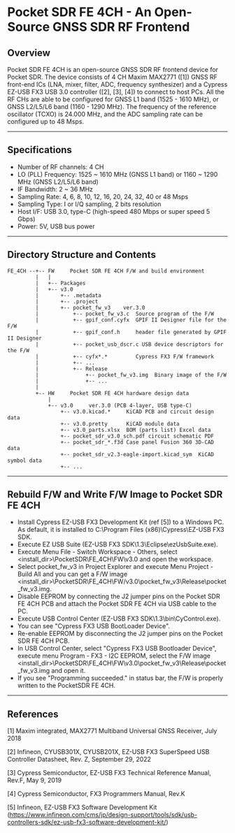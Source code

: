 # **Pocket SDR FE 4CH - An Open-Source GNSS SDR RF Frontend**

## **Overview**

Pocket SDR FE 4CH is an open-source GNSS SDR RF frontend device for Pocket SDR.
The device consists of 4 CH Maxim MAX2771 ([1]) GNSS RF front-end ICs (LNA, mixer,
filter, ADC, frequency synthesizer) and a Cypress EZ-USB FX3 USB 3.0 controller
([2], [3], [4]) to connect to host PCs. All the RF CHs are able to be configured for
GNSS L1 band (1525 - 1610 MHz), or GNSS L2/L5/L6 band (1160 - 1290 MHz).
The frequency of the reference oscillator (TCXO) is 24.000 MHz, and the ADC
sampling rate can be configured up to 48 Msps.

--------------------------------------------------------------------------------

## **Specifications**

* Number of RF channels: 4 CH
* LO (PLL) Frequency: 1525 ~ 1610 MHz (GNSS L1 band) or
                      1160 ~ 1290 MHz (GNSS L2/L5/L6 band)
* IF Bandwidth: 2 ~ 36 MHz
* Sampling Rate: 4, 6, 8, 10, 12, 16, 20, 24, 32, 40 or 48 Msps
* Sampling Type: I or I/Q sampling, 2 bits resolution
* Host I/F: USB 3.0, type-C (high-speed 480 Mbps or super speed 5 Gbps)
* Power: 5V, USB bus power

--------------------------------------------------------------------------------

## **Directory Structure and Contents**
```
FE_4CH --+-- FW     Pocket SDR FE 4CH F/W and build environment
         |   |
         |   +-- Packages
         |   +-- v3.0
         |       +-- .metadata
         |       +-- .project
         |       +-- pocket_fw_v3    ver.3.0
         |           +-- pocket_fw_v3.c  Source program of the F/W
         |           +-- gpif_conf.cyfx  GPIF II Designer file for the F/W
         |           +-- gpif_conf.h     header file generated by GPIF II Designer
         |           +-- pocket_usb_dscr.c USB device descriptors for the F/W
         |           +-- cyfx*.*         Cypress FX3 F/W framework
         |           +-- ...              
         |           +-- Release
         |               +-- pocket_fw_v3.img  Binary image of the F/W
         |               +-- ...
         |
         +-- HW     Pocket SDR FE 4CH hardware design data
             |
             +-- v3.0     ver.3.0 (PCB 4-layer, USB type-C)
                 +-- v3.0.kicad.*     KiCAD PCB and circuit design data
                 +-- v3.0.pretty      KiCAD module data
                 +-- v3.0_parts.xlsx  BOM (parts list) Excel data
                 +-- pocket_sdr_v3.0_sch.pdf circuit schematic PDF
                 +-- pocket_sdr_*.f3d Case panel Fusion 360 3D-CAD data
                 +-- pocket_sdr_v2.3-eagle-import.kicad_sym  KiCAD symbol data
                 +-- ...
```
--------------------------------------------------------------------------------

## **Rebuild F/W and Write F/W Image to Pocket SDR FE 4CH**

* Install Cypress EZ-USB FX3 Development Kit (ref [5]) to a Windows PC. As default,
it is installed to C:\Program Files (x86)\Cypress\EZ-USB FX3 SDK.
* Execute EZ USB Suite (EZ-USB FX3 SDK\1.3\Eclipse\ezUsbSuite.exe).
* Execute Menu File - Switch Workspace - Others, select <install_dir>\PocketSDR\FE_4CH\FW\v3.0
and open the workspace.
* Select pocket_fw_v3 in Project Explorer and execute Menu Project - Build All and
you can get a F/W image <install_dir>\PocketSDR\FE_4CH\FW/v3.0\pocket_fw_v3\Release\pocket_fw_v3.img.
* Disable EEPROM by connecting the J2 jumper pins on the Pocket SDR FE 4CH PCB and
attach the Pocket SDR FE 4CH via USB cable to the PC.
* Execute USB Control Center (EZ-USB FX3 SDK\1.3\bin\CyControl.exe).
* You can see "Cypress FX3 USB BootLoader Device".
* Re-enable EEPROM by disconnecting the J2 jumper pins on the Pocket SDR FE 4CH PCB.
* In USB Control Center, select "Cypress FX3 USB Bootloader Device", execute menu
Program - FX3 - I2C EEPROM, select the F/W image <install_dir>\PocketSDR\FE_4CH\FW\v3.0\pocket_fw_v3\Release\pocket_fw_v3.img
and open it.
* If you see "Programming succeeded." in status bar, the F/W is properly written
to the PocketSDR FE 4CH.

--------------------------------------------------------------------------------

## **References**

[1] Maxim integrated, MAX2771 Multiband Universal GNSS Receiver, July 2018

[2] Infineon, CYUSB301X, CYUSB201X, EZ-USB FX3 SuperSpeed USB Controller Datasheet,
Rev. Z, September 29, 2022

[3] Cypress Semiconductor, EZ-USB FX3 Technical Reference Manual, Rev.F, May 9, 2019

[4] Cypress Semiconductor, FX3 Programmers Manual, Rev.K

[5] Infineon, EZ-USB FX3 Software Development Kit
    (https://www.infineon.com/cms/jp/design-support/tools/sdk/usb-controllers-sdk/ez-usb-fx3-software-development-kit/)

